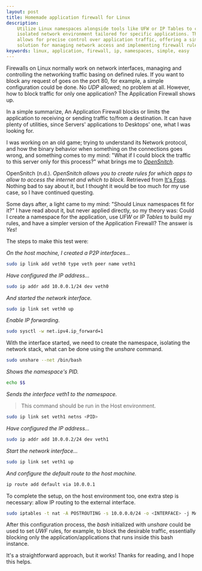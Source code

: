 ```yaml
---
layout: post
title: Homemade application firewall for Linux 
description:
    Utilize Linux namespaces alongside tools like UFW or IP Tables to create an
    isolated network environment tailored for specific applications. This approach
    allows for precise control over application traffic, offering a simple and easy
    solution for managing network access and implementing firewall rules on Linux.
keywords: linux, application, firewall, ip, namespaces, simple, easy
---
```


Firewalls on Linux normally work on network interfaces, managing and controlling
the networking traffic basing on defined rules. If you want to block any request
of goes on the port 80, for example, a simple configuration could be done. No
*UDP* allowed; no problem at all. However, how to block traffic for only one
application? The Application Firewall shows up.

In a simple summarize, An Application Firewall blocks or limits the application
to receiving or sending traffic to/from a destination. It can have plenty of
utilities, since Servers' applications to Desktops' one, what I was looking for.

I was working on an old game; trying to understand its Network protocol, and how
the binary behavior when something on the connections goes wrong, and something
comes to my mind: "What if I could block the traffic to this server only for
this process?" what brings me to
[*OpenSnitch*](https://github.com/evilsocket/opensnitch).

OpenSnitch (n.d.). *OpenSnitch allows you to create rules for which apps to
allow to access the internet and which to block.* Retrieved from
[It's Foss](https://itsfoss.com/opensnitch-firewall-linux/). Nothing bad to say
about it, but I thought it would be too much for my use case, so I have
continued questing.

Some days after, a light came to my mind: "Should Linux namespaces fit for it?"
I have read about it, but never applied directly, so my theory was: Could I
create a namespace for the application, use *UFW* or *IP Tables* to build my
rules, and have a simpler version of the Application Firewall? The answer is
*Yes*!

The steps to make this test were:

*On the host machine, I created a P2P interfaces...*

```sh
sudo ip link add veth0 type veth peer name veth1
```

*Have configured the IP address...*

```sh
sudo ip addr add 10.0.0.1/24 dev veth0
```

*And started the network interface.*

```sh
sudo ip link set veth0 up
```

*Enable IP forwarding.*

```sh
sudo sysctl -w net.ipv4.ip_forward=1
```

With the interface started, we need to create the namespace, isolating the
network stack, what can be done using the *unshare* command.

```sh
sudo unshare --net /bin/bash
```

*Shows the namespace's PID.*

```sh
echo $$
```

*Sends the interface veth1 to the namespace.*
> This command should be run in the Host environment.

```sh
sudo ip link set veth1 netns <PID> 
```

*Have configured the IP address...*

```sh
sudo ip addr add 10.0.0.2/24 dev veth1
```

*Start the network interface...*

``` sh
sudo ip link set veth1 up
```

*And configure the default route to the host machine.*

```sh
ip route add default via 10.0.0.1
```

To complete the setup, on the host environment too, one extra step is necessary:
allow IP routing to the external interface.

```sh
sudo iptables -t nat -A POSTROUTING -s 10.0.0.0/24 -o <INTERFACE> -j MASQUERADE
```

After this configuration process, the *bash* initialized with *unshare* could be
used to set *UWF* rules, for example, to block the desirable traffic,
essentially blocking only the application/applications that runs inside this
bash instance.

It's a straightforward approach, but it works! Thanks for reading, and I hope
this helps.
